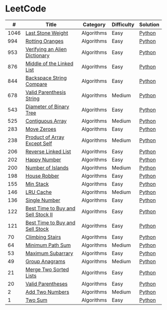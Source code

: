 LeetCode
========
| # | Title | Category | Difficulty | Solution |
|---|-------|----------|------------|----------|
|1046|[Last Stone Weight](https://leetcode.com/problems/last-stone-weight/)|Algorithms|Easy|[Python](./solutions/last_stone_weight/)|
|994|[Rotting Oranges](https://leetcode.com/problems/rotting-oranges/)|Algorithms|Easy|[Python](./solutions/rotting_oranges/)|
|953|[Verifying an Alien Dictionary](https://leetcode.com/problems/verifying-an-alien-dictionary/)|Algorithms|Easy|[Python](./solutions/verifying_an_alien_dictionary/)|
|876|[Middle of the Linked List](https://leetcode.com/problems/middle-of-the-linked-list/)|Algorithms|Easy|[Python](./solutions/middle_of_the_linked_list/)|
|844|[Backspace String Compare](https://leetcode.com/problems/backspace-string-compare/)|Algorithms|Easy|[Python](./solutions/backspace_string_compare/)|
|678|[Valid Parenthesis String](https://leetcode.com/problems/valid-parenthesis-string/)|Algorithms|Medium|[Python](./solutions/valid_parenthesis_string/)|
|543|[Diameter of Binary Tree](https://leetcode.com/problems/diameter-of-binary-tree/)|Algorithms|Easy|[Python](./solutions/diameter_of_binary_tree/)|
|525|[Contiguous Array](https://leetcode.com/problems/contiguous-array/)|Algorithms|Medium|[Python](./solutions/contiguous_array/)|
|283|[Move Zeroes](https://leetcode.com/problems/move-zeroes/)|Algorithms|Easy|[Python](./solutions/move_zeroes/)|
|238|[Product of Array Except Self](https://leetcode.com/problems/product-of-array-except-self/)|Algorithms|Medium|[Python](./solutions/product_of_array_except_self/)|
|206|[Reverse Linked List](https://leetcode.com/problems/reverse-linked-list/)|Algorithms|Easy|[Python](./solutions/reverse_linked_list/)|
|202|[Happy Number](https://leetcode.com/problems/happy-number/)|Algorithms|Easy|[Python](./solutions/happy_number/)|
|200|[Number of Islands](https://leetcode.com/problems/number-of-islands/)|Algorithms|Medium|[Python](./solutions/number_of_islands/)|
|198|[House Robber](https://leetcode.com/problems/house-robber/)|Algorithms|Easy|[Python](./solutions/house_robber/)|
|155|[Min Stack](https://leetcode.com/problems/min-stack/)|Algorithms|Easy|[Python](./solutions/min_stack/)|
|146|[LRU Cache](https://leetcode.com/problems/lru-cache/)|Algorithms|Medium|[Python](./solutions/lru_cache/)|
|136|[Single Number](https://leetcode.com/problems/single-number/)|Algorithms|Easy|[Python](./solutions/single_number/)|
|122|[Best Time to Buy and Sell Stock II](https://leetcode.com/problems/best-time-to-buy-and-sell-stock-ii/)|Algorithms|Easy|[Python](./solutions/best_time_to_buy_and_sell_stock_ii/)|
|121|[Best Time to Buy and Sell Stock](https://leetcode.com/problems/best-time-to-buy-and-sell-stock/)|Algorithms|Easy|[Python](./solutions/best_time_to_buy_and_sell_stock/)|
|70|[Climbing Stairs](https://leetcode.com/problems/climbing-stairs/)|Algorithms|Easy|[Python](./solutions/climbing_stairs/)|
|64|[Minimum Path Sum](https://leetcode.com/problems/minimum-path-sum/)|Algorithms|Medium|[Python](./solutions/minimum_path_sum/)|
|53|[Maximum Subarrary](https://leetcode.com/problems/maximum-subarray/)|Algorithms|Easy|[Python](./solutions/maximum_subarray/)|
|49|[Group Anagrams](https://leetcode.com/problems/group-anagrams/)|Algorithms|Medium|[Python](./solutions/group_anagrams/)|
|21|[Merge Two Sorted Lists](https://leetcode.com/problems/merge-two-sorted-lists/)|Algorithms|Easy|[Python](./solutions/merge_two_sorted_lists/)|
|20|[Valid Parentheses](https://leetcode.com/problems/valid-parentheses/)|Algorithms|Easy|[Python](./solutions/valid_parentheses/)|
|2|[Add Two Numbers](https://leetcode.com/problems/add-two-numbers/)|Algorithms|Medium|[Python](./solutions/add_two_numbers/)|
|1|[Two Sum](https://leetcode.com/problems/two-sum/)|Algorithms|Easy|[Python](./solutions/two_sum/)|
